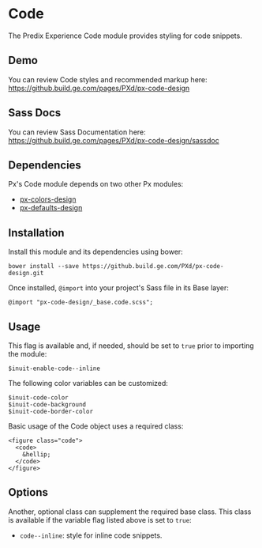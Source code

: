 # Code

The Predix Experience Code module provides styling for code snippets.

## Demo

You can review Code styles and recommended markup here: https://github.build.ge.com/pages/PXd/px-code-design

## Sass Docs

You can review Sass Documentation here: https://github.build.ge.com/pages/PXd/px-code-design/sassdoc

## Dependencies

Px's Code module depends on two other Px modules:

* [px-colors-design](https://github.build.ge.com/PXd/px-colors-design)
* [px-defaults-design](https://github.build.ge.com/PXd/px-defaults-design)

## Installation

Install this module and its dependencies using bower:

    bower install --save https://github.build.ge.com/PXd/px-code-design.git

Once installed, `@import` into your project's Sass file in its Base layer:

    @import "px-code-design/_base.code.scss";

## Usage

This flag is available and, if needed, should be set to `true` prior to importing the module:

    $inuit-enable-code--inline

The following color variables can be customized:

    $inuit-code-color
    $inuit-code-background
    $inuit-code-border-color

Basic usage of the Code object uses a required class:

    <figure class="code">
      <code>
        &hellip;
      </code>
    </figure>

## Options

Another, optional class can supplement the required base class. This class is available if the variable flag listed above is set to `true`:

* `code--inline`: style for inline code snippets.
